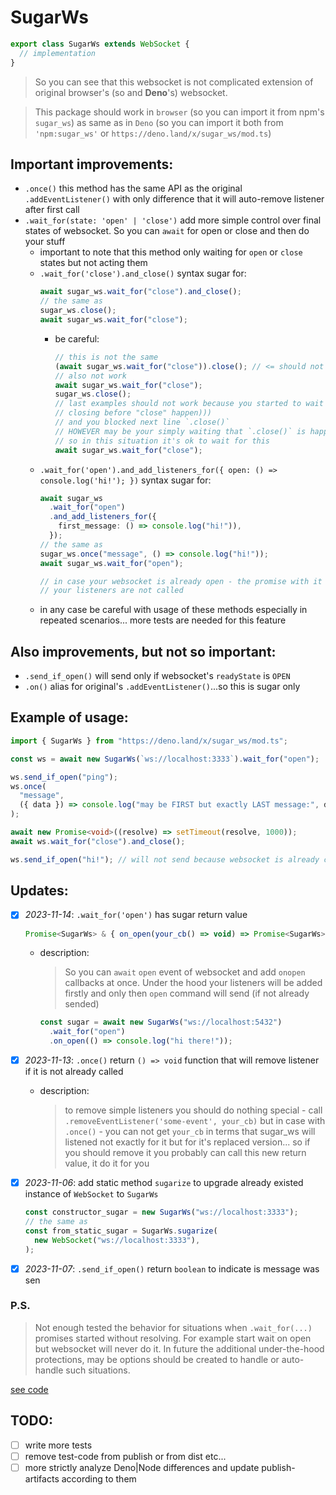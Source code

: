 # SugarWs

```ts
export class SugarWs extends WebSocket {
  // implementation
}
```

> So you can see that this websocket is not complicated extension of original
> browser's (so and **Deno**'s) websocket.

> This package should work in `browser` (so you can import it from npm's
> `sugar_ws`) as same as in `Deno` (so you can import it both from
> `'npm:sugar_ws'` or `https://deno.land/x/sugar_ws/mod.ts`)

## Important improvements:

- `.once()` this method has the same API as the original `.addEventListener()`
  with only difference that it will auto-remove listener after first call
- `.wait_for(state: 'open' | 'close')` add more simple control over final states
  of websocket. So you can `await` for open or close and then do your stuff
  - important to note that this method only waiting for `open` or `close` states
    but not acting them
  - `.wait_for('close').and_close()` syntax sugar for:
    ```ts
    await sugar_ws.wait_for("close").and_close();
    // the same as
    sugar_ws.close();
    await sugar_ws.wait_for("close");
    ```
    - be careful:
      ```ts
      // this is not the same
      (await sugar_ws.wait_for("close")).close(); // <= should not work
      // also not work
      await sugar_ws.wait_for("close");
      sugar_ws.close();
      // last examples should not work because you started to wait
      // closing before "close" happen)))
      // and you blocked next line `.close()`
      // HOWEVER may be your simply waiting that `.close()` is happen somewhere
      // so in this situation it's ok to wait for this
      await sugar_ws.wait_for("close");
      ```
  - `.wait_for('open').and_add_listeners_for({ open: () => console.log('hi!'); })`
    syntax sugar for:
    ```ts
    await sugar_ws
      .wait_for("open")
      .and_add_listeners_for({
        first_message: () => console.log("hi!")),
      });
    // the same as
    sugar_ws.once("message", () => console.log("hi!"));
    await sugar_ws.wait_for("open");

    // in case your websocket is already open - the promise with it will resolved at once but of course
    // your listeners are not called
    ```
  - in any case be careful with usage of these methods especially in repeated
    scenarios... more tests are needed for this feature

## Also improvements, but not so important:

- `.send_if_open()` will send only if websocket's `readyState` is `OPEN`
- `.on()` alias for original's `.addEventListener()`...so this is sugar only

## Example of usage:

```ts
import { SugarWs } from "https://deno.land/x/sugar_ws/mod.ts";

const ws = await new SugarWs(`ws://localhost:3333`).wait_for("open");

ws.send_if_open("ping");
ws.once(
  "message",
  ({ data }) => console.log("may be FIRST but exactly LAST message:", data),
);

await new Promise<void>((resolve) => setTimeout(resolve, 1000));
await ws.wait_for("close").and_close();

ws.send_if_open("hi!"); // will not send because websocket is already closed
```

## Updates:

- [x] _2023-11-14_: `.wait_for('open')` has sugar return value
  ```ts
  Promise<SugarWs> & { on_open(your_cb() => void) => Promise<SugarWs> }
  ```
  - description:
    > So you can `await` `open` event of websocket and add `onopen` callbacks at
    > once. Under the hood your listeners will be added firstly and only then
    > `open` command will send (if not already sended)
    ```ts
    const sugar = await new SugarWs("ws://localhost:5432")
      .wait_for("open")
      .on_open(() => console.log("hi there!"));
    ```
- [x] _2023-11-13_: `.once()` return `() => void` function that will remove
      listener if it is not already called
  - description:
    > to remove simple listeners you should do nothing special - call
    > `.removeEventListener('some-event', your_cb)` but in case with `.once()` -
    > you can not get `your_cb` in terms that sugar_ws will listened not exactly
    > for it but for it's replaced version... so if you should remove it you
    > probably can call this new return value, it do it for you

- [x] _2023-11-06_: add static method `sugarize` to upgrade already existed
      instance of `WebSocket` to `SugarWs`
  ```ts
  const constructor_sugar = new SugarWs("ws://localhost:3333");
  // the same as
  const from_static_sugar = SugarWs.sugarize(
    new WebSocket("ws://localhost:3333"),
  );
  ```
- [x] _2023-11-07_: `.send_if_open()` return `boolean` to indicate is message
      was sen

### P.S.

> Not enough tested the behavior for situations when `.wait_for(...)` promises
> started without resolving. For example start wait on open but websocket will
> never do it. In future the additional under-the-hood protections, may be
> options should be created to handle or auto-handle such situations.

[see code](https://github.com/nik-kita/sugar_ws/blob/main/source-code.md)

## TODO:

- [ ] write more tests
- [ ] remove test-code from publish or from dist etc...
- [ ] more strictly analyze Deno|Node differences and update publish-artifacts
      according to them

